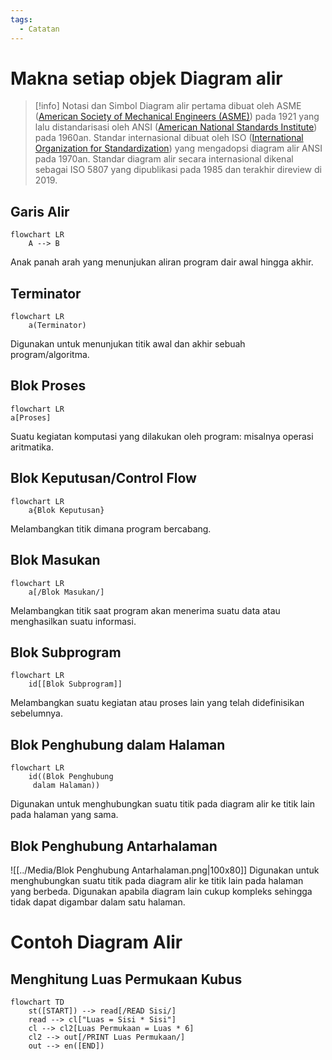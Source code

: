 ```yaml
---
tags:
  - Catatan
---
```

# Makna setiap objek Diagram alir
> [!info]
> Notasi dan Simbol Diagram alir pertama dibuat oleh ASME ([American Society of Mechanical Engineers (ASME)](https://en.wikipedia.org/wiki/American_Society_of_Mechanical_Engineers "American Society of Mechanical Engineers")) pada 1921 yang lalu distandarisasi oleh ANSI ([American National Standards Institute](https://en.wikipedia.org/wiki/American_National_Standards_Institute "American National Standards Institute")) pada 1960an. Standar internasional dibuat oleh ISO ([International Organization for Standardization](https://en.wikipedia.org/wiki/International_Organization_for_Standardization "International Organization for Standardization")) yang mengadopsi diagram alir ANSI pada 1970an. Standar diagram alir secara internasional dikenal sebagai ISO 5807 yang dipublikasi pada 1985 dan terakhir direview di 2019. 

## Garis Alir
```mermaid
flowchart LR
	A --> B
```
Anak panah arah yang menunjukan aliran program dair awal hingga akhir.
## Terminator
```mermaid
flowchart LR
	a(Terminator)
```
Digunakan untuk menunjukan titik awal dan akhir sebuah program/algoritma.
## Blok Proses
```mermaid
flowchart LR
a[Proses]
```
Suatu kegiatan komputasi yang dilakukan oleh program: misalnya operasi aritmatika.
## Blok Keputusan/Control Flow
```mermaid
flowchart LR
	a{Blok Keputusan}
```
Melambangkan titik dimana program bercabang.
## Blok Masukan
```mermaid
flowchart LR
	a[/Blok Masukan/]
```
Melambangkan titik saat program akan menerima suatu data atau menghasilkan suatu informasi.
## Blok Subprogram
```mermaid
flowchart LR
	id[[Blok Subprogram]]
```
Melambangkan suatu kegiatan atau proses lain yang telah didefinisikan sebelumnya.
## Blok Penghubung dalam Halaman
```mermaid
flowchart LR
	id((Blok Penghubung
	 dalam Halaman))
```
Digunakan untuk menghubungkan suatu titik pada diagram alir ke titik lain pada halaman yang sama.
## Blok Penghubung Antarhalaman
![[../Media/Blok Penghubung Antarhalaman.png|100x80]]
Digunakan untuk menghubungkan suatu titik pada diagram alir ke titik lain pada halaman yang berbeda. Digunakan apabila diagram lain cukup kompleks sehingga tidak dapat digambar dalam satu halaman.
# Contoh Diagram Alir
## Menghitung Luas Permukaan Kubus
```mermaid
flowchart TD
	st([START]) --> read[/READ Sisi/]
	read --> cl["Luas = Sisi * Sisi"]
	cl --> cl2[Luas Permukaan = Luas * 6]
	cl2 --> out[/PRINT Luas Permukaan/]
	out --> en([END])
```